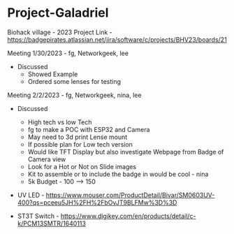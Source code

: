 # Project-Galadriel

Biohack village - 2023
Project Link - https://badgepirates.atlassian.net/jira/software/c/projects/BHV23/boards/21



Meeting 1/30/2023 - fg, Networkgeek, lee
 - Discussed
   - Showed Example
   - Ordered some lenses for testing

Meeting 2/2/2023 - fg, Networkgeek, nina, lee
  - Discussed 
    - High tech vs low Tech
    - fg to make a POC with ESP32 and Camera
    - May need to 3d print Lense mount
    - If possible plan for Low tech version
    - Would like TFT Display but also investigate Webpage from Badge of Camera view
    - Look for a Hot or Not on Slide images
    - Kit to assemble or to include the badge in would be cool - nina
    - 5k Budget - 100 --> 150 
    
- UV LED - https://www.mouser.com/ProductDetail/Bivar/SM0603UV-400?qs=pceeu5JH%2FH%2FbOvJT9BLFMw%3D%3D
- ST3T Switch - https://www.digikey.com/en/products/detail/c-k/PCM13SMTR/1640113
